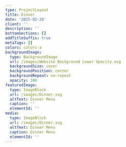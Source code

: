```yaml
---
type: ProjectLayout
title: Dinner
date: '2025-02-20'
client: ''
description: ''
bottomSections: []
addTitleSuffix: true
metaTags: []
colors: colors-a
backgroundImage:
  type: BackgroundImage
  url: /images/Website Background Lower Opacity.svg
  backgroundSize: cover
  backgroundPosition: center
  backgroundRepeat: no-repeat
  opacity: 100
featuredImage:
  type: ImageBlock
  url: /images/Dinner.svg
  altText: Dinner Menu
  caption: ''
  elementId: ''
media:
  type: ImageBlock
  url: /images/Dinner.svg
  altText: Dinner Menu
  caption: Dinner Menu
  elementId: ''
---
```


